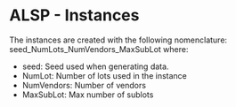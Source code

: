 # ALSP - Instances
The instances are created with the following nomenclature: seed_NumLots_NumVendors_MaxSubLot where:
 - seed: Seed used when generating data.
 - NumLot: Number of lots used in the instance
 - NumVendors: Number of vendors
 - MaxSubLot: Max number of sublots
